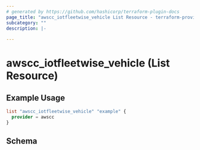```yaml
---
# generated by https://github.com/hashicorp/terraform-plugin-docs
page_title: "awscc_iotfleetwise_vehicle List Resource - terraform-provider-awscc"
subcategory: ""
description: |-
  
---
```


# awscc_iotfleetwise_vehicle (List Resource)



## Example Usage

```terraform
list "awscc_iotfleetwise_vehicle" "example" {
  provider = awscc
}
```

<!-- schema generated by tfplugindocs -->
## Schema

